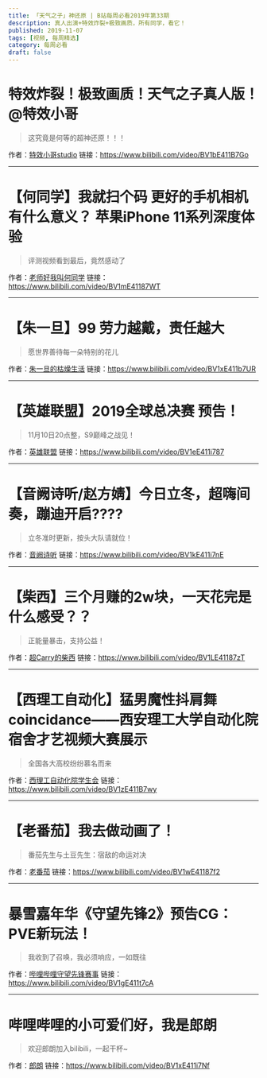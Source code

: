 ```yaml
---
title: 「天气之子」神还原 | B站每周必看2019年第33期
description: 真人出演+特效炸裂+极致画质，所有同学，看它！
published: 2019-11-07
tags: [视频, 每周精选]
category: 每周必看
draft: false
---
```


# 特效炸裂！极致画质！天气之子真人版！ @特效小哥
> 这究竟是何等的超神还原！！！

作者：[特效小哥studio](https://space.bilibili.com/3066511)
链接：https://www.bilibili.com/video/BV1bE411B7Go

---

# 【何同学】我就扫个码 更好的手机相机有什么意义？ 苹果iPhone 11系列深度体验
> 评测视频看到最后，竟然感动了

作者：[老师好我叫何同学](https://space.bilibili.com/163637592)
链接：https://www.bilibili.com/video/BV1mE41187WT

---

# 【朱一旦】99 劳力越戴，责任越大
> 愿世界善待每一朵特别的花儿

作者：[朱一旦的枯燥生活](https://space.bilibili.com/437316738)
链接：https://www.bilibili.com/video/BV1xE411b7UR

---

# 【英雄联盟】2019全球总决赛 预告！
> 11月10日20点整，S9巅峰之战见！

作者：[英雄联盟](https://space.bilibili.com/178778949)
链接：https://www.bilibili.com/video/BV1eE411i787

---

# 【音阙诗听/赵方婧】今日立冬，超嗨间奏，蹦迪开启????
> 立冬准时更新，按头大队请就位！

作者：[音阙诗听](https://space.bilibili.com/55775966)
链接：https://www.bilibili.com/video/BV1kE411i7nE

---

# 【柴西】三个月赚的2w块，一天花完是什么感受？？
> 正能量暴击，支持公益！

作者：[超Carry的柴西](https://space.bilibili.com/383578614)
链接：https://www.bilibili.com/video/BV1LE41187zT

---

# 【西理工自动化】猛男魔性抖肩舞coincidance——西安理工大学自动化院宿舍才艺视频大赛展示
> 全国各大高校纷纷慕名而来

作者：[西理工自动化院学生会](https://space.bilibili.com/476537196)
链接：https://www.bilibili.com/video/BV1zE411B7wy

---

# 【老番茄】我去做动画了！
> 番茄先生与土豆先生：宿敌的命运对决

作者：[老番茄](https://space.bilibili.com/546195)
链接：https://www.bilibili.com/video/BV1wE41187f2

---

# 暴雪嘉年华《守望先锋2》预告CG：PVE新玩法！
> 我收到了召唤，我必须响应，一如既往

作者：[哔哩哔哩守望先锋赛事](https://space.bilibili.com/50333369)
链接：https://www.bilibili.com/video/BV1gE411t7cA

---

# 哔哩哔哩的小可爱们好，我是郎朗
> 欢迎郎朗加入bilibili，一起干杯~

作者：[郎朗](https://space.bilibili.com/479893558)
链接：https://www.bilibili.com/video/BV1xE411i7Nf


